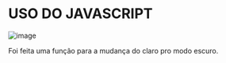 # USO DO JAVASCRIPT

![image](https://user-images.githubusercontent.com/103221067/172496235-c4e01018-f1b7-472b-8c18-739783856e20.png)

Foi feita uma função para a mudança do claro pro modo escuro.
